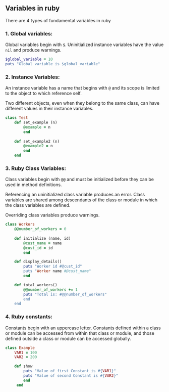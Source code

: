## Variables in ruby

There are 4 types of fundamental variables in ruby

### 1. Global variables:

Global variables begin with `$`. Uninitialized instance variables have the value `nil` and produce warnings.

```ruby
$global_variable = 10
puts "Global variable is $global_variable"
```

### 2. Instance Variables:

An instance variable has a name that begins with `@` and its scope is limited to the object to which reference self.

Two different objects, even when they belong to the same class, can have different values in their instance variables.

```ruby
class Test
	def set_example (n)
		@example = n
	   	end
	
    def set_example2 (n)
		@example2 = n
	   	end
    end
```

### 3. Ruby Class Variables:

Class variables begin with `@@` and must be initialized before they can be used in method definitions.

Referencing an uninitialized class variable produces an error. Class variables are shared among descendants of the class or module in which the class variables are defined.

Overriding class variables produce warnings.

```ruby
class Workers
	@@number_of_workers = 0
    
	def initialize (name, id)
		@cust_name = name
		@cust_id = id
	    end

	def display_details()
	    puts "Worker id #@cust_id"
	    puts "Worker name #@cust_name"
	    end

	def total_workers()
	    @@number_of_workers += 1
	    puts "Total is: #@@number_of_workers"
	    end
	end
```

### 4. Ruby constants:

Constants begin with an uppercase letter. Constants defined within a class or module can be accessed from within that class or module, and those defined outside a class or module can be accessed globally.

```ruby
class Example
	VAR1 = 100
	VAR2 = 200

	def show
		puts "Value of first Constant is #{VAR1}"
		puts "Value of second Constant is #{VAR2}"
	    end
	 end
```
